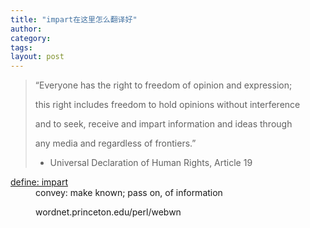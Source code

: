 ```yaml
---
title: "impart在这里怎么翻译好"
author:
category: 
tags: 
layout: post
---
```

<blockquote>

“Everyone has the right to freedom of opinion and expression;

this right includes freedom to hold opinions without interference

and to seek, receive and impart information and ideas through

any media and regardless of frontiers.”

- Universal Declaration of Human Rights, Article 19

</blockquote>

<dl>

<dt><a href="http://www.google.com/search?hl=en&q=define%3Aimpart&btnG=Google+Search">define: impart</a></dt>

<dd>convey: make known; pass on, of information

wordnet.princeton.edu/perl/webwn</dd>

</dl>

